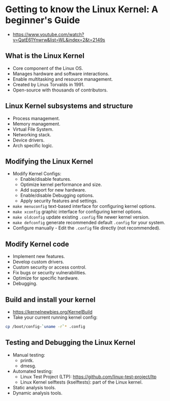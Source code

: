 # Getting to know the Linux Kernel: A beginner's Guide

- <https://www.youtube.com/watch?v=QatE61Ynwrw&list=WL&index=2&t=2149s>

## What is the Linux Kernel

- Core component of the Linux OS.
- Manages hardware and software interactions.
- Enable multitasking and resource management.
- Created by Linus Torvalds in 1991.
- Open-source with thousands of contributors.

## Linux Kernel subsystems and structure

- Process management.
- Memory management.
- Virtual File System.
- Networking stack.
- Device drivers.
- Arch specific logic.

## Modifying the Linux Kernel

- Modify Kernel Configs:
  - Enable/disable features.
  - Optimize kernel performance and size.
  - Add support for new hardware.
  - Enable/disable Debugging options.
  - Apply security features and settings.
- `make menuconfig` text-based interface for configuring kernel options.
- `make xconfig` graphic interface for configuring kernel options.
- `make oldconfig` update existing `.config` file newer kernel version.
- `make defconfig` generate recommended default `.config` for your system.
- Configure manually - Edit the `.config` file directly (not recommended).

## Modify Kernel code

- Implement new features.
- Develop custom drivers.
- Custom security or access control.
- Fix bugs or security vulnerabilities.
- Optimize for specific hardware.
- Debugging.

## Build and install your kernel

- <https://kernelnewbies.org/KernelBuild>
- Take your current running kernel config:

```bash
cp /boot/config-`uname -r`* .config
```

## Testing and Debugging the Linux Kernel

- Manual testing:
  - printk.
  - dmesg.
- Automated testing:
  - Linux Test Project (LTP): <https://github.com/linux-test-project/ltp>
  - Linux Kernel selftests (kselftests): part of the Linux kernel.
- Static analysis tools.
- Dynamic analysis tools.
